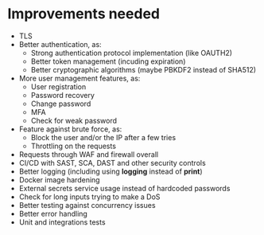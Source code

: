 # Improvements needed
- TLS
- Better authentication, as:
  - Strong authentication protocol implementation (like OAUTH2)
  - Better token management (incuding expiration)
  - Better cryptographic algorithms (maybe PBKDF2 instead of SHA512)
- More user management features, as:
  - User registration
  - Password recovery
  - Change password
  - MFA
  - Check for weak password
- Feature against brute force, as:
  - Block the user and/or the IP after a few tries
  - Throttling on the requests
- Requests through WAF and firewall overall
- CI/CD with SAST, SCA, DAST and other security controls
- Better logging (including using **logging** instead of **print**)
- Docker image hardening
- External secrets service usage instead of hardcoded passwords
- Check for long inputs trying to make a DoS
- Better testing against concurrency issues
- Better error handling
- Unit and integrations tests